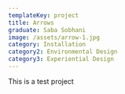 ```yaml
---
templateKey: project
title: Arrows
graduate: Saba Sobhani
image: /assets/arrow-1.jpg
category: Installation
category2: Environmental Design
category3: Experiential Design
---
```

This is a test project
